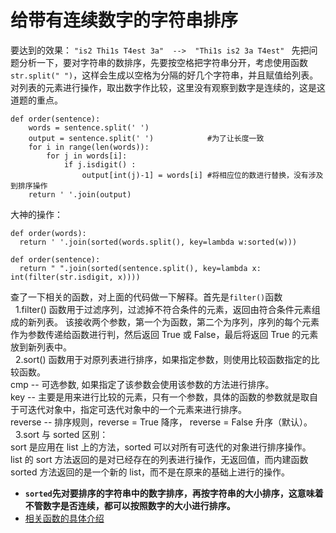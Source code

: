 # 给带有连续数字的字符串排序
要达到的效果：
`"is2 Thi1s T4est 3a"  -->  "Thi1s is2 3a T4est" `
先把问题分析一下，要对字符串的数排序，先要按空格把字符串分开，考虑使用函数`str.split(" ")`，这样会生成以空格为分隔的好几个字符串，并且赋值给列表。
对列表的元素进行操作，取出数字作比较，这里没有观察到数字是连续的，这是这道题的重点。
```
def order(sentence):
    words = sentence.split(' ')
    output = sentence.split(' ')            #为了让长度一致
    for i in range(len(words)):
        for j in words[i]:
            if j.isdigit() :
                output[int(j)-1] = words[i] #将相应位的数进行替换，没有涉及到排序操作
    return ' '.join(output)
```
大神的操作：
```
def order(words):
  return ' '.join(sorted(words.split(), key=lambda w:sorted(w)))
  
def order(sentence):
  return " ".join(sorted(sentence.split(), key=lambda x: int(filter(str.isdigit, x))))
```
查了一下相关的函数，对上面的代码做一下解释。首先是`filter()`函数  
&nbsp;&nbsp;1.filter() 函数用于过滤序列，过滤掉不符合条件的元素，返回由符合条件元素组成的新列表。
该接收两个参数，第一个为函数，第二个为序列，序列的每个元素作为参数传递给函数进行判，然后返回 True 或 False，最后将返回 True 的元素放到新列表中。  
&nbsp;&nbsp;2.sort() 函数用于对原列表进行排序，如果指定参数，则使用比较函数指定的比较函数。  
 cmp -- 可选参数, 如果指定了该参数会使用该参数的方法进行排序。  
 key -- 主要是用来进行比较的元素，只有一个参数，具体的函数的参数就是取自于可迭代对象中，指定可迭代对象中的一个元素来进行排序。  
 reverse -- 排序规则，reverse = True 降序， reverse = False 升序（默认）。  
 &nbsp;&nbsp;3.sort 与 sorted 区别：  
sort 是应用在 list 上的方法，sorted 可以对所有可迭代的对象进行排序操作。  
list 的 sort 方法返回的是对已经存在的列表进行操作，无返回值，而内建函数 sorted 方法返回的是一个新的 list，而不是在原来的基础上进行的操作。
- **`sorted`先对要排序的字符串中的数字排序，再按字符串的大小排序，这意味着不管数字是否连续，都可以按照数字的大小进行排序。** 
- [相关函数的具体介绍](http://www.runoob.com/python3/python3-func-sorted.html)
 
